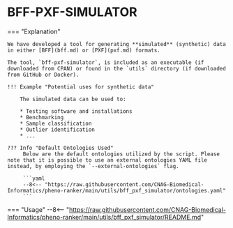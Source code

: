 # BFF-PXF-SIMULATOR

=== "Explanation"

    We have developed a tool for generating **simulated** (synthetic) data in either [BFF](bff.md) or [PXF](pxf.md) formats. 

    The tool, `bff-pxf-simulator`, is included as an executable (if downloaded from CPAN) or found in the `utils` directory (if downloaded from GitHub or Docker).

    !!! Example "Potential uses for synthetic data"

        The simulated data can be used to:

        * Testing software and installations
        * Benchmarking
        * Sample classification
        * Outlier identification
        * ...

    ??? Info "Default Ontologies Used"
         Below are the default ontologies utilized by the script. Please note that it is possible to use an external ontologies YAML file instead, by employing the `--external-ontologies` flag.

         ```yaml
         --8<-- "https://raw.githubusercontent.com/CNAG-Biomedical-Informatics/pheno-ranker/main/utils/bff_pxf_simulator/ontologies.yaml"
         ```
           
=== "Usage"
    --8<-- "https://raw.githubusercontent.com/CNAG-Biomedical-Informatics/pheno-ranker/main/utils/bff_pxf_simulator/README.md"
